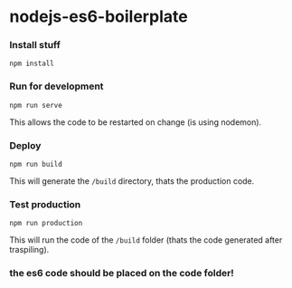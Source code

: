 # nodejs-es6-boilerplate


### Install stuff

```
npm install

```


### Run for development

```
npm run serve
```

This allows the code to be restarted on change (is using nodemon).



### Deploy 


```
npm run build
```

This will generate the `/build` directory, thats the production code.


### Test production

```
npm run production
```

This will run the code of the `/build` folder (thats the code generated after traspiling).



### the es6 code should be placed on the code folder!